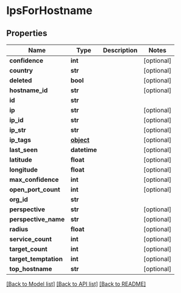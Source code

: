 # IpsForHostname

## Properties
Name | Type | Description | Notes
------------ | ------------- | ------------- | -------------
**confidence** | **int** |  | [optional] 
**country** | **str** |  | [optional] 
**deleted** | **bool** |  | [optional] 
**hostname_id** | **str** |  | [optional] 
**id** | **str** |  | 
**ip** | **str** |  | [optional] 
**ip_id** | **str** |  | [optional] 
**ip_str** | **str** |  | [optional] 
**ip_tags** | [**object**](.md) |  | [optional] 
**last_seen** | **datetime** |  | [optional] 
**latitude** | **float** |  | [optional] 
**longitude** | **float** |  | [optional] 
**max_confidence** | **int** |  | [optional] 
**open_port_count** | **int** |  | [optional] 
**org_id** | **str** |  | 
**perspective** | **str** |  | [optional] 
**perspective_name** | **str** |  | [optional] 
**radius** | **float** |  | [optional] 
**service_count** | **int** |  | [optional] 
**target_count** | **int** |  | [optional] 
**target_temptation** | **int** |  | [optional] 
**top_hostname** | **str** |  | [optional] 

[[Back to Model list]](../README.md#documentation-for-models) [[Back to API list]](../README.md#documentation-for-api-endpoints) [[Back to README]](../README.md)


